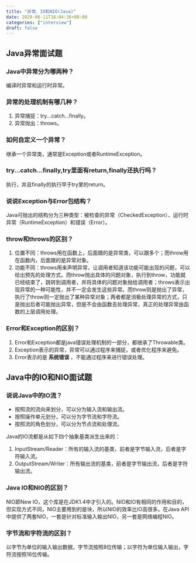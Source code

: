 ```yaml
---
title: "异常、IO和NIO(Java)"
date: 2020-06-11T16:04:36+08:00
categories: ["interview"]
draft: false
---
```


## Java异常面试题
### Java中异常分为哪两种？
编译时异常和运行时异常。

### 异常的处理机制有哪几种？
1. 异常捕捉：try...catch...finally。
2. 异常抛出：throws。

### 如何自定义一个异常？
继承一个异常类，通常是Exception或者RuntimeException。

### try...catch...finally,try里面有return,finally还执行吗？
执行，并且finally的执行早于try里的return。

### 说说Exception与Error包结构？
Java可抛出的结构分为三种类型：被检查的异常（CheckedException）、运行时异常（RuntimeException）和错误（Error）。

### throw和throws的区别？
1. 位置不同：throws用在函数上，后面跟的是异常类，可以跟多个；而throw用在函数内，后面跟的是异常对象。
2. 功能不同：throws用来声明异常，让调用者知道该功能可能出现的问题，可以给出预先的处理方式。而throw抛出具体的问题对象，执行到throw，功能就已经结束了，跳转到调用者，并将具体的问题对象抛给调用者；throws表示出现异常的一种可能性，并不一定会发生这些异常。而throw则是抛出了异常，执行了throw则一定抛出了某种异常对象；两者都是消极处理异常的方式，只是抛出后者可能抛出异常，但是不会由函数去处理异常，真正的处理异常由函数的上层调用处理。

### Error和Exception的区别？
1. Error和Exception都是java错误处理机制的一部分，都继承了Throwable类。
2. Exception表示的异常，异常可以通过程序来捕捉，或者优化程序来避免。
3. Error表示的是 **系统错误** ，不能通过程序来进行错误处理。

## Java中的IO和NIO面试题
### 说说Java中的IO流？
- 按照流的流向来划分，可以分为输入流和输出流。
- 按照操作单元划分，可以分为字节流和字符流。
- 按照流的角色划分，可以分为节点流和处理流。

Java的IO流都是从如下四个抽象基类派生出来的：

1. InputStream/Reader：所有的输入流的基类，前者是字节输入流，后者是字符输入流。
2. OutputStream/Writer：所有输出流的基类，前者是字节输出流，后者是字符输出流。

### Java IO和NIO的区别？
NIO即New IO，这个库是在JDK1.4中才引入的。NIO和IO有相同的作用和目的，但实现方式不同，NIO主要用到的是块，所以NIO的效率比IO高很多。在Java API中提供了两套NIO，一套是针对标准输入输出NIO，另一套是网络编程NIO。

### 字节流和字符流的区别？
以字节为单位的输入输出数据，字节流按照8位传输；以字符为单位输入输出，字符流按照16位传输。
